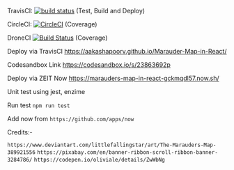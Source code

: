 TravisCI: [![build status](https://img.shields.io/travis/aakashapoorv/Marauder-Map-in-React/master.svg?style=flat-square)](https://travis-ci.org/aakashapoorv/Marauder-Map-in-React) (Test, Build and Deploy)

CircleCI: [![CircleCI](https://circleci.com/gh/aakashapoorv/Marauder-Map-in-React.svg?style=svg)](https://circleci.com/gh/aakashapoorv/Marauder-Map-in-React) (Coverage)

DroneCI [![Build Status](https://cloud.drone.io/api/badges/aakashapoorv/Marauder-Map-in-React/status.svg)](https://cloud.drone.io/aakashapoorv/Marauder-Map-in-React) (Coverage)

Deploy via TravisCI
https://aakashapoorv.github.io/Marauder-Map-in-React/

Codesandbox Link
https://codesandbox.io/s/23863692p

Deploy via ZEIT Now
https://marauders-map-in-react-gckmqdl57.now.sh/

Unit test using jest, enzime

Run test
`npm run test`

Add now from `https://github.com/apps/now`

Credits:-

`https://www.deviantart.com/littlefallingstar/art/The-Marauders-Map-389921556`
`https://pixabay.com/en/banner-ribbon-scroll-ribbon-banner-3284786/`
`https://codepen.io/oliviale/details/ZwWbNg`
